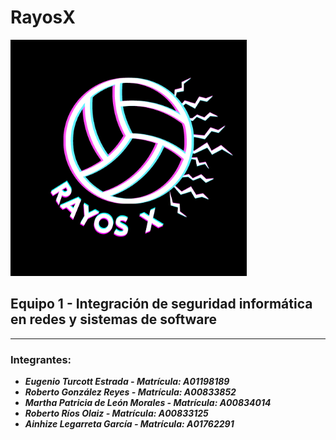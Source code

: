 # **RayosX**

<img src="RayosX_Logo.png" width=75% height=75%>

## Equipo 1 - Integración de seguridad informática en redes y sistemas de software

---

### Integrantes:
- **_Eugenio Turcott Estrada - Matrícula: A01198189_**
- **_Roberto González Reyes - Matrícula: A00833852_**
- **_Martha Patricia de León Morales - Matrícula: A00834014_**
- **_Roberto Ríos Olaiz - Matrícula: A00833125_**
- **_Ainhize Legarreta García - Matrícula: A01762291_**
 
